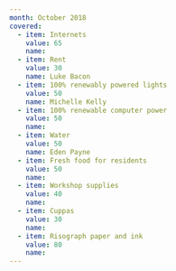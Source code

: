 ```yaml
---
month: October 2018
covered:
  - item: Internets
    value: 65
    name: 
  - item: Rent
    value: 30
    name: Luke Bacon
  - item: 100% renewably powered lights
    value: 50
    name: Michelle Kelly
  - item: 100% renewable computer power
    value: 50
    name: 
  - item: Water
    value: 50
    name: Eden Payne
  - item: Fresh food for residents
    value: 50
    name: 
  - item: Workshop supplies
    value: 40
    name: 
  - item: Cuppas
    value: 30
    name: 
  - item: Risograph paper and ink
    value: 80
    name: 
---
```

